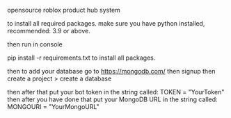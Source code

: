 opensource roblox product hub system

to install all required packages.
make sure you have python installed, recommended: 3.9 or above.

then run in console

pip install -r requirements.txt to install all packages.

then to add your database
go to https://mongodb.com/
then signup
then create a project > create a database

then after that put your bot token in the string called: TOKEN = "YourToken"
then after you have done that put your MongoDB URL in the string called: MONGOURI = "YourMongoURL"
